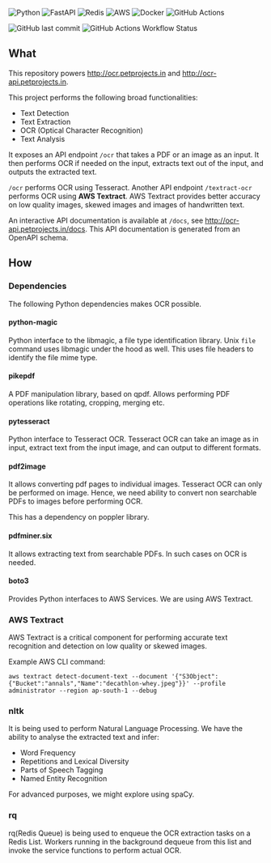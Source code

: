 ![Python](https://img.shields.io/badge/python-3670A0?style=for-the-badge&logo=python&logoColor=ffdd54) ![FastAPI](https://img.shields.io/badge/FastAPI-005571?style=for-the-badge&logo=fastapi)
![Redis](https://img.shields.io/badge/redis-%23DD0031.svg?style=for-the-badge&logo=redis&logoColor=white)
![AWS](https://img.shields.io/badge/AWS-%23FF9900.svg?style=for-the-badge&logo=amazon-aws&logoColor=white)
![Docker](https://img.shields.io/badge/docker-%230db7ed.svg?style=for-the-badge&logo=docker&logoColor=white)
![GitHub Actions](https://img.shields.io/badge/github%20actions-%232671E5.svg?style=for-the-badge&logo=githubactions&logoColor=white)
<!--Taken from https://github.com/Ileriayo/markdown-badges-->

![GitHub last commit](https://img.shields.io/github/last-commit/akshar-raaj/document-processing) ![GitHub Actions Workflow Status](https://img.shields.io/github/actions/workflow/status/akshar-raaj/document-processing/lint.yml)

## What

This repository powers http://ocr.petprojects.in and http://ocr-api.petprojects.in.

This project performs the following broad functionalities:
- Text Detection
- Text Extraction
- OCR (Optical Character Recognition)
- Text Analysis

It exposes an API endpoint `/ocr` that takes a PDF or an image as an input. It then performs OCR if needed on the input, extracts text out of the input, and outputs the extracted text.

`/ocr` performs OCR using Tesseract. Another API endpoint `/textract-ocr` performs OCR using **AWS Textract**. AWS Textract provides better accuracy on low quality images, skewed images and images of handwritten text.

An interactive API documentation is available at `/docs`, see http://ocr-api.petprojects.in/docs. This API documentation is generated from an OpenAPI schema.

## How

### Dependencies

The following Python dependencies makes OCR possible.

#### python-magic
Python interface to the libmagic, a file type identification library. Unix `file` command uses libmagic under the hood as well.
This uses file headers to identify the file mime type.

#### pikepdf
A PDF manipulation library, based on qpdf.
Allows performing PDF operations like rotating, cropping, merging etc.

#### pytesseract
Python interface to Tesseract OCR.
Tesseract OCR can take an image as in input, extract text from the input image, and can output to different formats.

#### pdf2image
It allows converting pdf pages to individual images.
Tesseract OCR can only be performed on image. Hence, we need ability to convert non searchable PDFs to images before performing OCR.

This has a dependency on poppler library.

#### pdfminer.six
It allows extracting text from searchable PDFs. In such cases on OCR is needed.

#### boto3
Provides Python interfaces to AWS Services. We are using AWS Textract.

### AWS Textract
AWS Textract is a critical component for performing accurate text recognition and detection on low quality or skewed images.

Example AWS CLI command:

    aws textract detect-document-text --document '{"S3Object":{"Bucket":"annals","Name":"decathlon-whey.jpeg"}}' --profile administrator --region ap-south-1 --debug

### nltk
It is being used to perform Natural Language Processing. We have the ability to analyse the extracted text and infer:
- Word Frequency
- Repetitions and Lexical Diversity
- Parts of Speech Tagging
- Named Entity Recognition

For advanced purposes, we might explore using spaCy.

### rq
rq(Redis Queue) is being used to enqueue the OCR extraction tasks on a Redis List. Workers running in the background dequeue from this list and invoke the service functions to perform actual OCR.